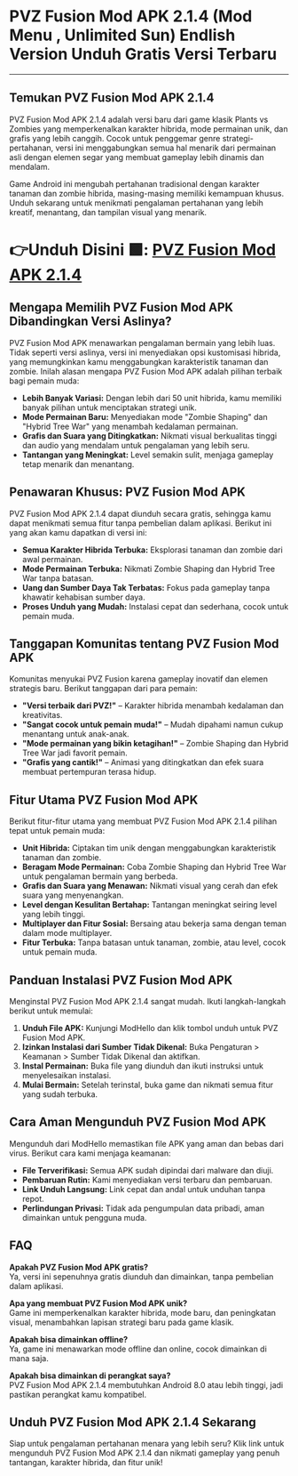 # PVZ Fusion Mod APK 2.1.4 (Mod Menu , Unlimited Sun) Endlish Version Unduh Gratis Versi Terbaru 

---

## Temukan PVZ Fusion Mod APK 2.1.4

PVZ Fusion Mod APK 2.1.4 adalah versi baru dari game klasik Plants vs Zombies yang memperkenalkan karakter hibrida, mode permainan unik, dan grafis yang lebih canggih. Cocok untuk penggemar genre strategi-pertahanan, versi ini menggabungkan semua hal menarik dari permainan asli dengan elemen segar yang membuat gameplay lebih dinamis dan mendalam.

Game Android ini mengubah pertahanan tradisional dengan karakter tanaman dan zombie hibrida, masing-masing memiliki kemampuan khusus. Unduh sekarang untuk menikmati pengalaman pertahanan yang lebih kreatif, menantang, dan tampilan visual yang menarik.


# 👉Unduh Disini 🟩: [PVZ Fusion Mod APK 2.1.4](https://modhello.com/pvz-fusion/)

## Mengapa Memilih PVZ Fusion Mod APK Dibandingkan Versi Aslinya?

PVZ Fusion Mod APK menawarkan pengalaman bermain yang lebih luas. Tidak seperti versi aslinya, versi ini menyediakan opsi kustomisasi hibrida, yang memungkinkan kamu menggabungkan karakteristik tanaman dan zombie. Inilah alasan mengapa PVZ Fusion Mod APK adalah pilihan terbaik bagi pemain muda:

- **Lebih Banyak Variasi:** Dengan lebih dari 50 unit hibrida, kamu memiliki banyak pilihan untuk menciptakan strategi unik.
- **Mode Permainan Baru:** Menyediakan mode "Zombie Shaping" dan "Hybrid Tree War" yang menambah kedalaman permainan.
- **Grafis dan Suara yang Ditingkatkan:** Nikmati visual berkualitas tinggi dan audio yang mendalam untuk pengalaman yang lebih seru.
- **Tantangan yang Meningkat:** Level semakin sulit, menjaga gameplay tetap menarik dan menantang.

## Penawaran Khusus: PVZ Fusion Mod APK

PVZ Fusion Mod APK 2.1.4 dapat diunduh secara gratis, sehingga kamu dapat menikmati semua fitur tanpa pembelian dalam aplikasi. Berikut ini yang akan kamu dapatkan di versi ini:

- **Semua Karakter Hibrida Terbuka:** Eksplorasi tanaman dan zombie dari awal permainan.
- **Mode Permainan Terbuka:** Nikmati Zombie Shaping dan Hybrid Tree War tanpa batasan.
- **Uang dan Sumber Daya Tak Terbatas:** Fokus pada gameplay tanpa khawatir kehabisan sumber daya.
- **Proses Unduh yang Mudah:** Instalasi cepat dan sederhana, cocok untuk pemain muda.

## Tanggapan Komunitas tentang PVZ Fusion Mod APK

Komunitas menyukai PVZ Fusion karena gameplay inovatif dan elemen strategis baru. Berikut tanggapan dari para pemain:

- **"Versi terbaik dari PVZ!"** – Karakter hibrida menambah kedalaman dan kreativitas.
- **"Sangat cocok untuk pemain muda!"** – Mudah dipahami namun cukup menantang untuk anak-anak.
- **"Mode permainan yang bikin ketagihan!"** – Zombie Shaping dan Hybrid Tree War jadi favorit pemain.
- **"Grafis yang cantik!"** – Animasi yang ditingkatkan dan efek suara membuat pertempuran terasa hidup.

## Fitur Utama PVZ Fusion Mod APK

Berikut fitur-fitur utama yang membuat PVZ Fusion Mod APK 2.1.4 pilihan tepat untuk pemain muda:

- **Unit Hibrida:** Ciptakan tim unik dengan menggabungkan karakteristik tanaman dan zombie.
- **Beragam Mode Permainan:** Coba Zombie Shaping dan Hybrid Tree War untuk pengalaman bermain yang berbeda.
- **Grafis dan Suara yang Menawan:** Nikmati visual yang cerah dan efek suara yang menyenangkan.
- **Level dengan Kesulitan Bertahap:** Tantangan meningkat seiring level yang lebih tinggi.
- **Multiplayer dan Fitur Sosial:** Bersaing atau bekerja sama dengan teman dalam mode multiplayer.
- **Fitur Terbuka:** Tanpa batasan untuk tanaman, zombie, atau level, cocok untuk pemain muda.

## Panduan Instalasi PVZ Fusion Mod APK

Menginstal PVZ Fusion Mod APK 2.1.4 sangat mudah. Ikuti langkah-langkah berikut untuk memulai:

1. **Unduh File APK:** Kunjungi ModHello dan klik tombol unduh untuk PVZ Fusion Mod APK.
2. **Izinkan Instalasi dari Sumber Tidak Dikenal:** Buka Pengaturan > Keamanan > Sumber Tidak Dikenal dan aktifkan.
3. **Instal Permainan:** Buka file yang diunduh dan ikuti instruksi untuk menyelesaikan instalasi.
4. **Mulai Bermain:** Setelah terinstal, buka game dan nikmati semua fitur yang sudah terbuka.

## Cara Aman Mengunduh PVZ Fusion Mod APK

Mengunduh dari ModHello memastikan file APK yang aman dan bebas dari virus. Berikut cara kami menjaga keamanan:

- **File Terverifikasi:** Semua APK sudah dipindai dari malware dan diuji.
- **Pembaruan Rutin:** Kami menyediakan versi terbaru dan pembaruan.
- **Link Unduh Langsung:** Link cepat dan andal untuk unduhan tanpa repot.
- **Perlindungan Privasi:** Tidak ada pengumpulan data pribadi, aman dimainkan untuk pengguna muda.

## FAQ

**Apakah PVZ Fusion Mod APK gratis?**  
Ya, versi ini sepenuhnya gratis diunduh dan dimainkan, tanpa pembelian dalam aplikasi.

**Apa yang membuat PVZ Fusion Mod APK unik?**  
Game ini memperkenalkan karakter hibrida, mode baru, dan peningkatan visual, menambahkan lapisan strategi baru pada game klasik.

**Apakah bisa dimainkan offline?**  
Ya, game ini menawarkan mode offline dan online, cocok dimainkan di mana saja.

**Apakah bisa dimainkan di perangkat saya?**  
PVZ Fusion Mod APK 2.1.4 membutuhkan Android 8.0 atau lebih tinggi, jadi pastikan perangkat kamu kompatibel.

## Unduh PVZ Fusion Mod APK 2.1.4 Sekarang

Siap untuk pengalaman pertahanan menara yang lebih seru? Klik link untuk mengunduh PVZ Fusion Mod APK 2.1.4 dan nikmati gameplay yang penuh tantangan, karakter hibrida, dan fitur unik!
